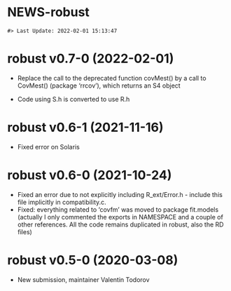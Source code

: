 NEWS-robust
================

<!-- NEWS.md is generated from NEWS.Rmd. Please edit that file -->

    #> Last Update: 2022-02-01 15:13:47

# robust v0.7-0 (2022-02-01)

-   Replace the call to the deprecated function covMest() by a call to
    CovMest() (package ‘rrcov’), which returns an S4 object

-   Code using S.h is converted to use R.h

# robust v0.6-1 (2021-11-16)

-   Fixed error on Solaris

# robust v0.6-0 (2021-10-24)

-   Fixed an error due to not explicitly including R\_ext/Error.h -
    include this file implicitly in compatibility.c.
-   Fixed: everything related to ‘covfm’ was moved to package fit.models
    (actually I only commented the exports in NAMESPACE and a couple of
    other references. All the code remains duplicated in robust, also
    the RD files)

# robust v0.5-0 (2020-03-08)

-   New submission, maintainer Valentin Todorov
